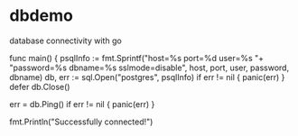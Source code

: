 # dbdemo
database connectivity with go

func main() {
  psqlInfo := fmt.Sprintf("host=%s port=%d user=%s "+
    "password=%s dbname=%s sslmode=disable",
    host, port, user, password, dbname)
  db, err := sql.Open("postgres", psqlInfo)
  if err != nil {
    panic(err)
  }
  defer db.Close()

  err = db.Ping()
  if err != nil {
    panic(err)
  }

  fmt.Println("Successfully connected!")